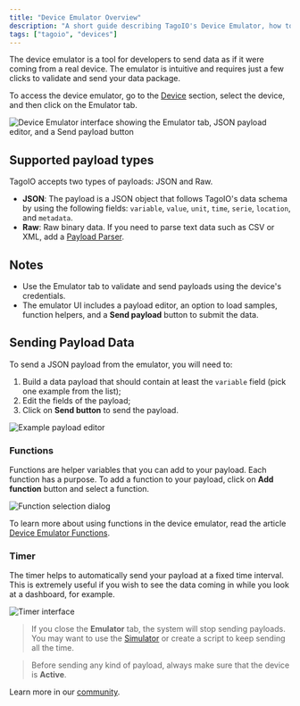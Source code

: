 ```yaml
---
title: "Device Emulator Overview"
description: "A short guide describing TagoIO's Device Emulator, how to open it, and the types of payloads it accepts for emulating device data."
tags: ["tagoio", "devices"]
---
```

The device emulator is a tool for developers to send data as if it were coming from a real device. The emulator is intuitive and requires just a few clicks to validate and send your data package.

To access the device emulator, go to the [Device](/docs/tagoio/devices/) section, select the device, and then click on the Emulator tab.

![Device Emulator interface showing the Emulator tab, JSON payload editor, and a Send payload button](/docs_imagem/tagoio/device-emulator-2.png)

## Supported payload types

TagoIO accepts two types of payloads: JSON and Raw.

- **JSON**: The payload is a JSON object that follows TagoIO's data schema by using the following fields: `variable`, `value`, `unit`, `time`, `serie`, `location`, and `metadata`.
- **Raw**: Raw binary data. If you need to parse text data such as CSV or XML, add a [Payload Parser](/docs/tagoio/devices/payload-parser/.md).

## Notes

- Use the Emulator tab to validate and send payloads using the device's credentials.
- The emulator UI includes a payload editor, an option to load samples, function helpers, and a **Send payload** button to submit the data.

## Sending Payload Data

To send a JSON payload from the emulator, you will need to:

1. Build a data payload that should contain at least the `variable` field (pick one example from the list);
2. Edit the fields of the payload;
3. Click on **Send button** to send the payload.

![Example payload editor](/docs_imagem/tagoio/Screen-20Shot-202021-06-24-20at-2016.46.47-0OI.png)

### Functions

Functions are helper variables that you can add to your payload. Each function has a purpose. To add a function to your payload, click on **Add function** button and select a function.

![Function selection dialog](/docs_imagem/tagoio/1624564657419-ttY.png)

To learn more about using functions in the device emulator, read the article [Device Emulator Functions](/docs/tagoio/devices/device-emulator/device-emulator-functions.md).

### Timer

The timer helps to automatically send your payload at a fixed time interval. This is extremely useful if you wish to see the data coming in while you look at a dashboard, for example.

![Timer interface](/docs_imagem/tagoio/1624568411436-YYo.png)

> If you close the **Emulator** tab, the system will stop sending payloads. You may want to use the [Simulator](/docs/tagoio//devices/simulator-data-stream.md) or create a script to keep sending all the time.

> Before sending any kind of payload, always make sure that the device is **Active**.

Learn more in our [community](https://community.tago.io/).